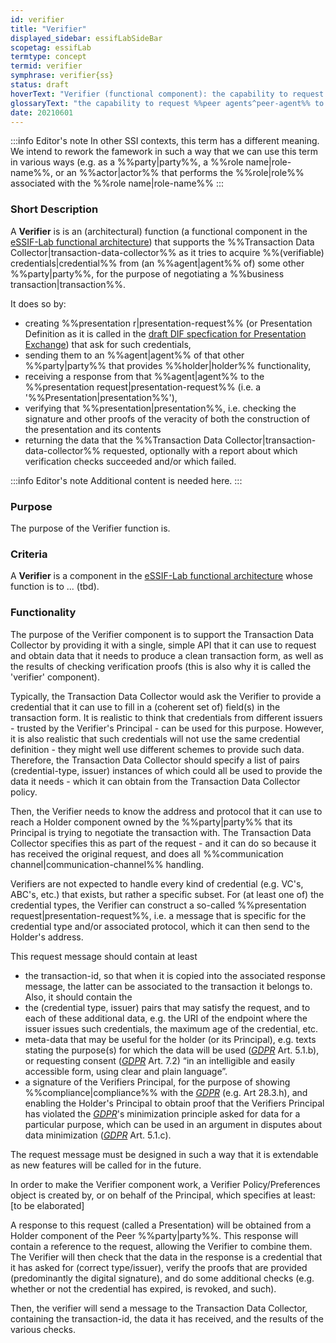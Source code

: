 ```yaml
---
id: verifier
title: "Verifier"
displayed_sidebar: essifLabSideBar
scopetag: essifLab
termtype: concept
termid: verifier
symphrase: verifier{ss}
status: draft
hoverText: "Verifier (functional component): the capability to request Peer Agents to present (provide) data from credentials (of a specified kind, issued by specified Parties), and to verify such responses (check structure, signatures, dates), according to its Principal's Verifier Policy."
glossaryText: "the capability to request %%peer agents^peer-agent%% to present (provide) data from credentials (of a specified kind, issued by specified %%parties^party%%), and to verify such responses (check structure, signatures, dates), according to its %%principal^principal%%'s %%verifier policy^verifier-policy%%."
date: 20210601
---
```


:::info Editor's note
In other SSI contexts, this term has a different meaning. We intend to rework the famework in such a way that we can use this term in various ways (e.g. as a %%party|party%%, a %%role name|role-name%%, or an %%actor|actor%% that performs the %%role|role%% associated with the %%role name|role-name%%
:::

### Short Description
A **Verifier** is is an (architectural) function (a functional component in the [eSSIF-Lab functional architecture](../essifLab-fw-func-arch)) that supports the %%Transaction Data Collector|transaction-data-collector%% as it tries to acquire %%(verifiable) credentials|credential%% from (an %%agent|agent%% of) some other %%party|party%%, for the purpose of negotiating a %%business transaction|transaction%%.

It does so by:
- creating %%presentation r|presentation-request%% (or Presentation Definition as it is called in the [draft DIF specfication for Presentation Exchange](https://identity.foundation/presentation-exchange)) that ask for such credentials,
- sending them to an %%agent|agent%% of that other %%party|party%% that provides %%holder|holder%% functionality,
- receiving a response from that %%agent|agent%% to the %%presentation request|presentation-request%% (i.e. a '%%Presentation|presentation%%'),
- verifying that %%presentation|presentation%%, i.e. checking the signature and other proofs of the veracity of both the construction of the presentation and its contents
- returning the data that the %%Transaction Data Collector|transaction-data-collector%% requested, optionally with a report about which verification checks succeeded and/or which failed.

:::info Editor's note
Additional content is needed here.
:::

### Purpose
The purpose of the Verifier function is.

### Criteria
A **Verifier** is a component in the [eSSIF-Lab functional architecture](../essifLab-fw-func-arch) whose function is to ... (tbd).

### Functionality

The purpose of the Verifier component is to support the Transaction Data Collector by providing it with a single, simple API that it can use to request and obtain data that it needs to produce a clean transaction form, as well as the results of checking verification proofs (this is also why it is called the 'verifier' component).

Typically, the Transaction Data Collector would ask the Verifier to provide a credential that it can use to fill in a (coherent set of) field(s) in the transaction form. It is realistic to think that credentials from different issuers - trusted by the Verifier's Principal - can be used for this purpose. However, it is also realistic that such credentials will not use the same credential definition - they might well use different schemes to provide such data. Therefore, the Transaction Data Collector should specify a list of pairs (credential-type, issuer) instances of which could all be used to provide the data it needs - which it can obtain from the Transaction Data Collector policy.

Then, the Verifier needs to know the address and protocol that it can use to reach a Holder component owned by the %%party|party%% that its Principal is trying to negotiate the transaction with. The Transaction Data Collector specifies this as part of the request - and it can do so because it has received the original request, and does all %%communication channel|communication-channel%% handling.

Verifiers are not expected to handle every kind of credential (e.g. VC's, ABC's, etc.) that exists, but rather a specific subset. For (at least one of) the credential types, the Verifier can construct a so-called %%presentation request|presentation-request%%, i.e. a message that is specific for the credential type and/or associated protocol, which it can then send to the Holder's address.

This request message should contain at least

-   the transaction-id, so that when it is copied into the associated response message, the latter can be associated to the transaction it belongs to. Also, it should contain the
-   the (credential type, issuer) pairs that may satisfy the request, and to each of these additional data, e.g. the URI of the endpoint where the issuer issues such credentials, the maximum age of the credential, etc.
-   meta-data that may be useful for the holder (or its Principal), e.g. texts stating the purpose(s) for which the data will be used ([*GDPR*](https://eur-lex.europa.eu/legal-content/EN/TXT/HTML/?uri=CELEX:32016R0679&from=EN) Art. 5.1.b), or requesting consent ([*GDPR*](https://eur-lex.europa.eu/legal-content/EN/TXT/HTML/?uri=CELEX:32016R0679&from=EN) Art. 7.2) “in an intelligible and easily accessible form, using clear and plain language”.
-   a signature of the Verifiers Principal, for the purpose of showing %%compliance|compliance%% with the [*GDPR*](https://eur-lex.europa.eu/legal-content/EN/TXT/HTML/?uri=CELEX:32016R0679&from=EN) (e.g. Art 28.3.h), and enabling the Holder's Principal to obtain proof that the Verifiers Principal has violated the [*GDPR*](https://eur-lex.europa.eu/legal-content/EN/TXT/HTML/?uri=CELEX:32016R0679&from=EN)'s minimization principle asked for data for a particular purpose, which can be used in an argument in disputes about data minimization ([*GDPR*](https://eur-lex.europa.eu/legal-content/EN/TXT/HTML/?uri=CELEX:32016R0679&from=EN) Art. 5.1.c).

The request message must be designed in such a way that it is extendable as new features will be called for in the future.

In order to make the Verifier component work, a Verifier Policy/Preferences object is created by, or on behalf of the Principal, which specifies at least: \[to be elaborated\]

A response to this request (called a Presentation) will be obtained from a Holder component of the Peer %%party|party%%. This response will contain a reference to the request, allowing the Verifier to combine them. The Verifier will then check that the data in the response is a credential that it has asked for (correct type/issuer), verify the proofs that are provided (predominantly the digital signature), and do some additional checks (e.g. whether or not the credential has expired, is revoked, and such).

Then, the verifier will send a message to the Transaction Data Collector, containing the transaction-id, the data it has received, and the results of the various checks.

